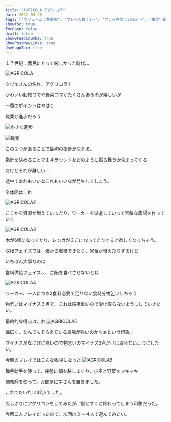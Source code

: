 ```yaml
---
title: "AGRICOLA アグリコラ"
date: 2022-03-20
tags: ["ボリューム：重量級", "プレイ人数：1〜", "プレイ時間：30min〜", "推奨年齢：12〜", "ゲームシステム：ワーカープレイスメント", "作者：Uwe Rosenberg", "版権元：Hobby JAPAN"]
showToc: true
TocOpen: false
draft: false
ShowBreadCrumbs: true
ShowPostNavLinks: true
UseHugoToc: true
---
```


１７世紀：農民にとって厳しかった時代…

![AGRICOLA](./images/AGRICOLA1.jpg)

ウヴェさんの名作、アグリコラ！

かわいい動物コマや野菜コマがたくさんあるのが嬉しいが

一番のポイントはやはり

職業と進歩だろう

![小さな進歩](./images/小さな進歩.jpg)


![職業](./images/職業.jpg)


この２つがあることで最初の指針が決まる。

指針を決めることで１４ラウンドをどのように振る舞うか決まってくる

だけどそれが難しい…

途中であれもいいなこれもいいなが発生してしまう。


全体図はこれ

![AGRICOLA2](./images/AGRICOLA2.jpg)


ここから資源が増えていったり、ワーカーを派遣していって素敵な農場を作っていく


![AGRICOLA3](./images/AGRICOLA3.jpg)


木が6個になってたり、レンガが３こになってたりすると欲しくなっちゃう。


収穫フェイズでは、畑から収穫できたり、家畜が増えたりするけど

いちばん大事なのは

食料供給フェイズ、、、ご飯を食べさせないとね

![AGRICOLA4](./images/AGRICOLA4.jpg)


ワーカー、一人につき2食料必要で足りない食料分物乞いしちゃう

物乞いはマイナス３点で、これは結構重いので受け取らないようにしていきたい。


最終的な得点はこれ
![AGRICOLA5](./images/AGRICOLA5.jpg)

幅広く、なんでもそろえている農場が強いのかなぁという印象。。

マイナスがなにげに痛いので物乞いのマイナス3点だけは取らないようにしたい。


今回のプレイではこんな牧場になった
![AGRICOLA6](./images/AGRICOLA6.jpg)

鋤手助手を使って、序盤に畑を耕しまくり、小麦と野菜をマキマキ

調教師を使って、お部屋に牛さんを置きました。

これでだいたい42点でした。


久しぶりにアグリコラをしてみたが、割とすぐに終わってしまう印象だった。

今回二人プレイだったので、次回は３〜４人で遊んでみたい。